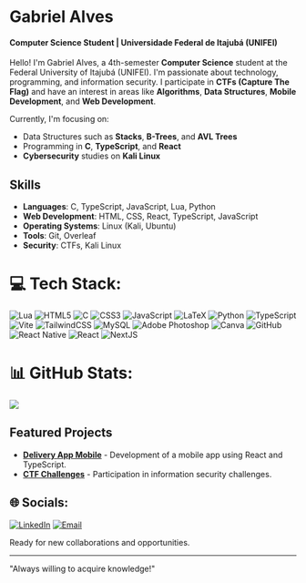 # Gabriel Alves
#### Computer Science Student | Universidade Federal de Itajubá (UNIFEI)

Hello! I'm Gabriel Alves, a 4th-semester **Computer Science** student at the Federal University of Itajubá (UNIFEI). I'm passionate about technology, programming, and information security. I participate in **CTFs (Capture The Flag)** and have an interest in areas like **Algorithms**, **Data Structures**, **Mobile Development**, and **Web Development**.

Currently, I'm focusing on:
- Data Structures such as **Stacks**, **B-Trees**, and **AVL Trees**
- Programming in **C**, **TypeScript**, and **React**
- **Cybersecurity** studies on **Kali Linux**

## Skills
- **Languages**: C, TypeScript, JavaScript, Lua, Python
- **Web Development**: HTML, CSS, React, TypeScript, JavaScript
- **Operating Systems**: Linux (Kali, Ubuntu)
- **Tools**: Git, Overleaf
- **Security**: CTFs, Kali Linux


# 💻 Tech Stack:
![Lua](https://img.shields.io/badge/lua-%232C2D72.svg?style=for-the-badge&logo=lua&logoColor=white) ![HTML5](https://img.shields.io/badge/html5-%23E34F26.svg?style=for-the-badge&logo=html5&logoColor=white) ![C](https://img.shields.io/badge/c-%2300599C.svg?style=for-the-badge&logo=c&logoColor=white) ![CSS3](https://img.shields.io/badge/css3-%231572B6.svg?style=for-the-badge&logo=css3&logoColor=white) ![JavaScript](https://img.shields.io/badge/javascript-%23323330.svg?style=for-the-badge&logo=javascript&logoColor=%23F7DF1E) ![LaTeX](https://img.shields.io/badge/latex-%23008080.svg?style=for-the-badge&logo=latex&logoColor=white) ![Python](https://img.shields.io/badge/python-3670A0?style=for-the-badge&logo=python&logoColor=ffdd54) ![TypeScript](https://img.shields.io/badge/typescript-%23007ACC.svg?style=for-the-badge&logo=typescript&logoColor=white) ![Vite](https://img.shields.io/badge/vite-%23646CFF.svg?style=for-the-badge&logo=vite&logoColor=white) ![TailwindCSS](https://img.shields.io/badge/tailwindcss-%2338B2AC.svg?style=for-the-badge&logo=tailwind-css&logoColor=white) ![MySQL](https://img.shields.io/badge/mysql-4479A1.svg?style=for-the-badge&logo=mysql&logoColor=white) ![Adobe Photoshop](https://img.shields.io/badge/adobe%20photoshop-%2331A8FF.svg?style=for-the-badge&logo=adobe%20photoshop&logoColor=white) ![Canva](https://img.shields.io/badge/Canva-%2300C4CC.svg?style=for-the-badge&logo=Canva&logoColor=white) ![GitHub](https://img.shields.io/badge/github-%23121011.svg?style=for-the-badge&logo=github&logoColor=white)
![React Native](https://img.shields.io/badge/react_native-%2320232a.svg?style=for-the-badge&logo=react&logoColor=%2361DAFB) ![React](https://img.shields.io/badge/react-%2320232a.svg?style=for-the-badge&logo=react&logoColor=%2361DAFB) ![NextJS](https://img.shields.io/badge/nextjs-%2338B2AC.svg?style=for-the-badge&logo=tailwind-css&logoColor=white)
# 📊 GitHub Stats:

![](https://github-readme-stats.vercel.app/api/top-langs/?username=gabrielhdsalves&theme=dark&hide_border=true&include_all_commits=false&count_private=false&layout=compact)

## Featured Projects
- [**Delivery App Mobile**](https://github.com/gabrielhdsalves/Delivery-App-Mobile) - Development of a mobile app using React and TypeScript.
- [**CTF Challenges**](#) - Participation in information security challenges.

## 🌐 Socials:
[![LinkedIn](https://img.shields.io/badge/LinkedIn-%230077B5.svg?logo=linkedin&logoColor=white)](https://www.linkedin.com/in/gabrielhdsalves/) 
[![Email](https://img.shields.io/badge/gmail-%230077B5.svg?logo=gmail&logoColor=white)](mailto:gabhenriquesa1@gmail.com) 

Ready for new collaborations and opportunities.

---
"Always willing to acquire knowledge!"






